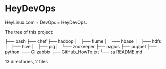 HeyDevOps
=========

HeyLinux.com + DevOps = HeyDevOps.


The tree of this project:

├── bash
├── chef
├── hadoop
│   ├── flume
│   ├── hbase
│   ├── hdfs
│   ├── hive
│   ├── pig
│   └── zookeeper
├── nagios
├── puppet
├── python
├── Gi zabbix
├── GitHub_HowTo.txt
└── za README.md

13 directories, 2 files
